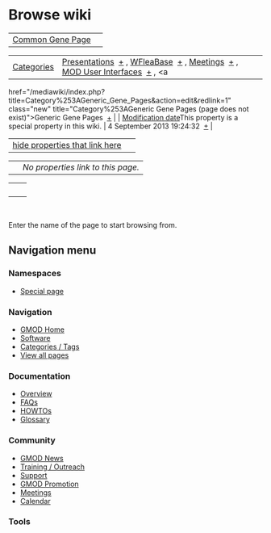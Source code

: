 



<span id="top"></span>




# <span dir="auto">Browse wiki</span>






|                                                               |     |
|---------------------------------------------------------------|-----|
| [Common Gene Page](/wiki/Common_Gene_Page "Common Gene Page") |     |

|  |  |
|----|----|
| [Categories](/wiki/Special%253ACategories "Special%253ACategories") | <span class="smwb-value">[Presentations](/wiki/Category%253APresentations "Category%253APresentations")  <span class="smwsearch">[+](/wiki/Special%253ASearchByProperty/Presentations "Special%253ASearchByProperty/Presentations")</span></span> , <span class="smwb-value">[WFleaBase](/wiki/Category%253AWFleaBase "Category%253AWFleaBase")  <span class="smwsearch">[+](/wiki/Special%253ASearchByProperty/WFleaBase "Special%253ASearchByProperty/WFleaBase")</span></span> , <span class="smwb-value">[Meetings](/wiki/Category%253AMeetings "Category%253AMeetings")  <span class="smwsearch">[+](/wiki/Special%253ASearchByProperty/Meetings "Special%253ASearchByProperty/Meetings")</span></span> , <span class="smwb-value">[MOD User Interfaces](/wiki/Category%253AMOD_User_Interfaces "Category%253AMOD User Interfaces")  <span class="smwsearch">[+](/wiki/Special%253ASearchByProperty/MOD-20User-20Interfaces "Special%253ASearchByProperty/MOD-20User-20Interfaces")</span></span> , <span class="smwb-value"><a
href="/mediawiki/index.php?title=Category%253AGeneric_Gene_Pages&amp;action=edit&amp;redlink=1"
class="new"
title="Category%253AGeneric Gene Pages (page does not exist)">Generic Gene
Pages</a>  <span class="smwsearch">[+](/wiki/Special%253ASearchByProperty/Generic-20Gene-20Pages "Special%253ASearchByProperty/Generic-20Gene-20Pages")</span></span> |
| <span class="smw-highlighter" data-type="1" state="inline" data-title="Property"><span class="smwbuiltin">[Modification date](/wiki/Property:Modification_date "Property:Modification date")</span><span class="smwttcontent">This property is a special property in this wiki.</span></span> | <span class="smwb-value">4 September 2013 19:24:32  <span class="smwsearch">[+](/wiki/Special%253ASearchByProperty/Modification-20date/4-20September-202013-2019:24:32 "Special%253ASearchByProperty/Modification-20date/4-20September-202013-2019:24:32")</span></span> |

<span id="smw_browse_incoming"></span>

|  |  |
|----|----|
| [hide properties that link here](/mediawiki/index.php?title=Special:Browse&offset=0&dir=out&article=Common+Gene+Page)  |  |

|     |                                    |
|-----|------------------------------------|
|     | *No properties link to this page.* |

|     |     |
|-----|-----|
|     |     |

 

Enter the name of the page to start browsing from.  








## Navigation menu



### Namespaces

- <span id="ca-nstab-special">[Special
  page](/wiki/Special%253ABrowse/Common_Gene_Page "This is a special page, you cannot edit the page itself")</span>






### Navigation



- <span id="n-GMOD-Home">[GMOD Home](/wiki/Main_Page)</span>
- <span id="n-Software">[Software](/wiki/GMOD_Components)</span>
- <span id="n-Categories-.2F-Tags">[Categories /
  Tags](/wiki/Categories)</span>
- <span id="n-View-all-pages">[View all
  pages](/wiki/Special:AllPages)</span>




### Documentation



- <span id="n-Overview">[Overview](/wiki/Overview)</span>
- <span id="n-FAQs">[FAQs](/wiki/Category%253AFAQ)</span>
- <span id="n-HOWTOs">[HOWTOs](/wiki/Category%253AHOWTO)</span>
- <span id="n-Glossary">[Glossary](/wiki/Glossary)</span>




### Community



- <span id="n-GMOD-News">[GMOD News](/wiki/GMOD_News)</span>
- <span id="n-Training-.2F-Outreach">[Training /
  Outreach](/wiki/Training_and_Outreach)</span>
- <span id="n-Support">[Support](/wiki/Support)</span>
- <span id="n-GMOD-Promotion">[GMOD
  Promotion](/wiki/GMOD_Promotion)</span>
- <span id="n-Meetings">[Meetings](/wiki/Meetings)</span>
- <span id="n-Calendar">[Calendar](/wiki/Calendar)</span>




### Tools












<!-- -->




